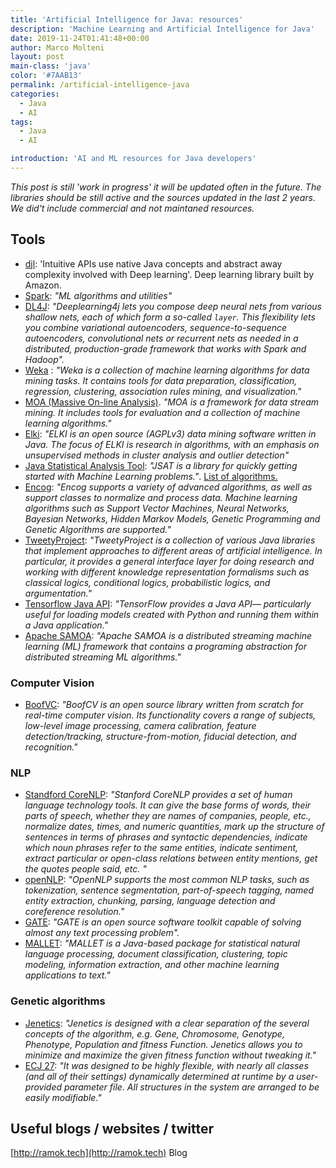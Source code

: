 ```yaml
---
title: 'Artificial Intelligence for Java: resources'
description: 'Machine Learning and Artificial Intelligence for Java'
date: 2019-11-24T01:41:48+00:00
author: Marco Molteni
layout: post
main-class: 'java'
color: '#7AAB13'
permalink: /artificial-intelligence-java
categories:
  - Java
  - AI
tags:
  - Java
  - AI

introduction: 'AI and ML resources for Java developers'
---
```

_This post is still 'work in progress' it will be updated often in the future. The libraries should be still active and the sources updated in the last 2 years. We did't include commercial and not maintaned resources._

## Tools

- [djl](https://djl.ai): 'Intuitive APIs use native Java concepts and abstract away complexity involved with Deep learning'. Deep learning library built by Amazon.
- [Spark](http://spark.apache.org/mllib/): _"ML algorithms and utilities"_
- [DL4J](http://deeplearning4j.org): _"Deeplearning4j lets you compose deep neural nets from various shallow nets, each of which form a so-called `layer`. This flexibility lets you combine variational autoencoders, sequence-to-sequence autoencoders, convolutional nets or recurrent nets as needed in a distributed, production-grade framework that works with Spark and Hadoop"._
- [Weka](https://www.cs.waikato.ac.nz/ml/weka/index.html) : _"Weka is a collection of machine learning algorithms for data mining tasks. It contains tools for data preparation, classification, regression, clustering, association rules mining, and visualization."_
- [MOA (Massive On-line Analysis)](https://moa.cms.waikato.ac.nz/details/). _"MOA is a framework for data stream mining. It includes tools for evaluation and a collection of machine learning algorithms."_
- [Elki](https://elki-project.github.io): _"ELKI is an open source (AGPLv3) data mining software written in Java. The focus of ELKI is research in algorithms, with an emphasis on unsupervised methods in cluster analysis and outlier detection"_
- [Java Statistical Analysis Tool](https://github.com/EdwardRaff/JSAT/tree/master): _"JSAT is a library for quickly getting started with Machine Learning problems."_.  [List of algorithms.](https://github.com/EdwardRaff/JSAT/wiki/Algorithms)
- [Encog](https://www.heatonresearch.com/encog/): _"Encog supports a variety of advanced algorithms, as well as support classes to normalize and process data. Machine learning algorithms such as Support Vector Machines, Neural Networks, Bayesian Networks, Hidden Markov Models, Genetic Programming and Genetic Algorithms are supported."_
- [TweetyProject](http://tweetyproject.org): _"TweetyProject is a collection of various Java libraries that implement approaches to different areas of artificial intelligence. In particular, it provides a general interface layer for doing research and working with different knowledge representation formalisms such as classical logics, conditional logics, probabilistic logics, and argumentation."_
- [Tensorflow Java API](https://www.tensorflow.org/install/lang_java): _"TensorFlow provides a Java API— particularly useful for loading models created with Python and running them within a Java application."_
- [Apache SAMOA](http://samoa.incubator.apache.org): _"Apache SAMOA is a distributed streaming machine learning (ML) framework that contains a programing abstraction for distributed streaming ML algorithms."_

### Computer Vision
- [BoofVC](http://boofcv.org/index.php?title=Main_Page): _"BoofCV is an open source library written from scratch for real-time computer vision. Its functionality covers a range of subjects, low-level image processing, camera calibration, feature detection/tracking, structure-from-motion, fiducial detection, and recognition."_

### NLP
- [Standford CoreNLP](https://stanfordnlp.github.io/CoreNLP/): _"Stanford CoreNLP provides a set of human language technology tools. It can give the base forms of words, their parts of speech, whether they are names of companies, people, etc., normalize dates, times, and numeric quantities, mark up the structure of sentences in terms of phrases and syntactic dependencies, indicate which noun phrases refer to the same entities, indicate sentiment, extract particular or open-class relations between entity mentions, get the quotes people said, etc. "_
- [openNLP](http://opennlp.apache.org): _"OpenNLP supports the most common NLP tasks, such as tokenization, sentence segmentation, part-of-speech tagging, named entity extraction, chunking, parsing, language detection and coreference resolution."_
- [GATE](https://gate.ac.uk): _"GATE is an open source software toolkit capable of solving almost any text processing problem"._
- [MALLET](http://mallet.cs.umass.edu): _"MALLET is a Java-based package for statistical natural language processing, document classification, clustering, topic modeling, information extraction, and other machine learning applications to text."_

### Genetic algorithms
- [Jenetics](http://jenetics.io): _"Jenetics is designed with a clear separation of the several concepts of the algorithm, e.g. Gene, Chromosome, Genotype, Phenotype, Population and fitness Function. Jenetics allows you to minimize and maximize the given fitness function without tweaking it."_
- [ECJ 27](https://cs.gmu.edu/~eclab/projects/ecj/): _"It was designed to be highly flexible, with nearly all classes (and all of their settings) dynamically determined at runtime by a user-provided parameter file. All structures in the system are arranged to be easily modifiable."_

## Useful blogs / websites / twitter
[http://ramok.tech](http://ramok.tech) Blog
